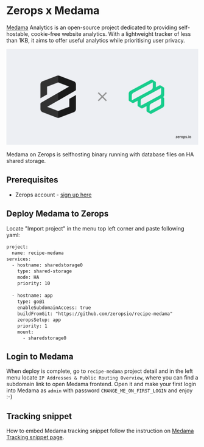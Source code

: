 # Zerops x Medama

[Medama](https://oss.medama.io/) Analytics is an open-source project dedicated to providing self-hostable, cookie-free website analytics. With a lightweight tracker of less than 1KB, it aims to offer useful analytics while prioritising user privacy.

![medama](https://github.com/zeropsio/recipe-shared-assets/blob/main/covers/svg/cover-medama.svg)

Medama on Zerops is selfhosting binary running with database files on HA shared storage.

## Prerequisites

- Zerops account - [sign up here](https://app.zerops.io/registration)

## Deploy Medama to Zerops

Locate "Import project" in the menu top left corner and paste following yaml:

```
project:
  name: recipe-medama
services:
  - hostname: sharedstorage0
    type: shared-storage
    mode: HA
    priority: 10
  
  - hostname: app
    type: go@1
    enableSubdomainAccess: true
    buildFromGit: "https://github.com/zeropsio/recipe-medama"
    zeropsSetup: app
    priority: 1
    mount: 
      - sharedstorage0
```

## Login to Medama 
When deploy is complete, go to `recipe-medama` project detail and in the left menu locate `IP Addresses & Public Routing Overview`, where you can find a subdomain link to open Medama frontend.
Open it and make your first login into Medama as `admin` with password `CHANGE_ME_ON_FIRST_LOGIN` and enjoy :-)

## Tracking snippet 
How to embed Medama tracking snippet follow the instruction on [Medama Tracking snippet page](https://oss.medama.io/config/tracking-snippet).
